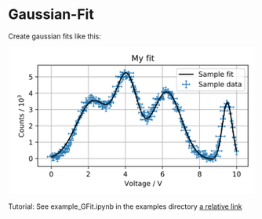 # Gaussian-Fit

Create gaussian fits like this:

![Example plot](./examples/example_plot.png "Example")

Tutorial:
See example_GFit.ipynb in the examples directory
[a relative link](./examples/example_GFit.ipynb)
